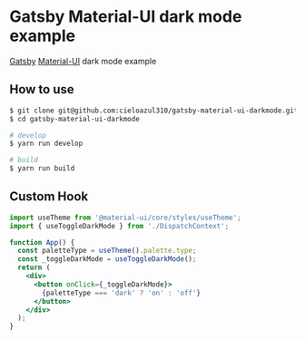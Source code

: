 # Gatsby Material-UI dark mode example

[Gatsby] [Material-UI] dark mode example

## How to use

```sh
$ git clone git@github.com:cieloazul310/gatsby-material-ui-darkmode.git
$ cd gatsby-material-ui-darkmode

# develop
$ yarn run develop

# build
$ yarn run build
```

## Custom Hook

```jsx
import useTheme from '@material-ui/core/styles/useTheme';
import { useToggleDarkMode } from './DispatchContext';

function App() {
  const paletteType = useTheme().palette.type;
  const _toggleDarkMode = useToggleDarkMode();
  return (
    <div>
      <button onClick={_toggleDarkMode}>
        {paletteType === 'dark' ? 'on' : 'off'}
      </button>
    </div>
  );
}
```

[Material-UI]: https://material-ui.com "Material-UI"
[Gatsby]: https://www.gatsbyjs.org "Gatsby"

